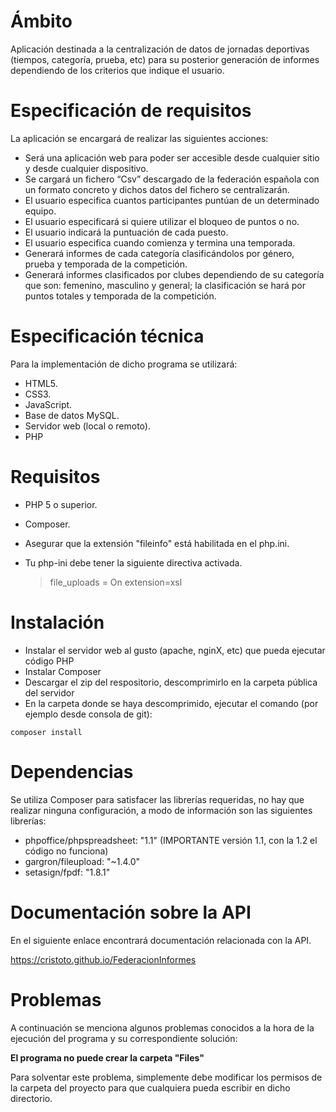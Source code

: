 # Ámbito 

Aplicación destinada a la centralización de datos de jornadas deportivas (tiempos, categoría, prueba, etc) para su posterior generación de informes dependiendo de los criterios que indique el usuario.

# Especificación de requisitos 

La aplicación se encargará de realizar las siguientes acciones: 
- Será una aplicación web para poder ser accesible desde cualquier sitio y desde cualquier dispositivo. 
- Se cargará un fichero “Csv” descargado de la federación española con un formato concreto y dichos datos del fichero se centralizarán. 
- El usuario especifica cuantos participantes puntúan de un determinado equipo. 
- El usuario especificará si quiere utilizar el bloqueo de puntos o no. 
- El usuario indicará la puntuación de cada puesto. 
- El usuario especifica cuando comienza y termina una temporada. 
- Generará informes de cada categoría clasificándolos por género, prueba y temporada de la competición. 
- Generará informes clasificados por clubes dependiendo de su categoría que son: femenino, masculino y general; la clasificación se hará por puntos totales y temporada de la competición.

# Especificación técnica 

Para la implementación de dicho programa se utilizará: 

- HTML5. 
- CSS3. 
- JavaScript. 
- Base de datos MySQL. 
- Servidor web (local o remoto).
- PHP

# Requisitos

- PHP 5 o superior.
- Composer.
- Asegurar que la extensión "fileinfo" está habilitada en el php.ini.
- Tu php-ini debe tener la siguiente directiva activada.

  > file_uploads = On
  > extension=xsl

# Instalación

- Instalar el servidor web al gusto (apache, nginX, etc) que pueda ejecutar código PHP
- Instalar Composer
- Descargar el zip del respositorio, descomprimirlo en la carpeta pública del servidor
- En la carpeta donde se haya descomprimido, ejecutar el comando (por ejemplo desde consola de git):
```
composer install
```
# Dependencias

Se utiliza Composer para satisfacer las librerías requeridas, no hay que realizar ninguna configuración, a modo de información son las siguientes librerías:

- phpoffice/phpspreadsheet: "1.1" (IMPORTANTE versión 1.1, con la 1.2 el código no funciona)
- gargron/fileupload: "~1.4.0"
- setasign/fpdf: "1.8.1"

# Documentación sobre la API

En el siguiente enlace encontrará documentación relacionada con la API.

https://cristoto.github.io/FederacionInformes

# Problemas

A continuación se menciona algunos problemas conocidos a la hora de la ejecución del programa y su correspondiente solución:

**El programa no puede crear la carpeta "Files"**

Para solventar este problema, simplemente debe modificar los permisos de la carpeta del proyecto para que cualquiera pueda escribir en dicho directorio.
